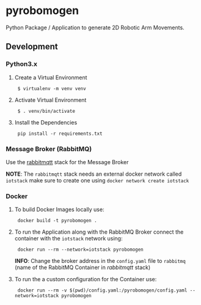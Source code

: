 # pyrobomogen

Python Package / Application to generate 2D Robotic Arm Movements.

## Development

### Python3.x

1. Create a Virtual Environment
   
        $ virtualenv -m venv venv

2. Activate Virtual Environment

        $ . venv/bin/activate 

3. Install the Dependencies

        pip install -r requirements.txt

### Message Broker (RabbitMQ)

Use the [rabbitmqtt](https://github.com/virtual-origami/rabbitmqtt) stack for the Message Broker

__NOTE__: The `rabbitmqtt` stack needs an external docker network called `iotstack` make sure to create one using `docker network create iotstack`

### Docker

1. To build Docker Images locally use:

        docker build -t pyrobomogen .

2. To run the Application along with the RabbitMQ Broker connect the container with the `iotstack` network using:

        docker run --rm --network=iotstack pyrobomogen
    
    __INFO__: Change the broker address in the `config.yaml` file to `rabbitmq` (name of the RabbitMQ Container in _rabbitmqtt_ stack)

3. To run the a custom configuration for the Container use:

        docker run --rm -v $(pwd)/config.yaml:/pyrobomogen/config.yaml --network=iotstack pyrobomogen
